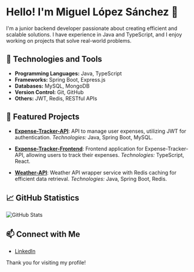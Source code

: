 # Hello! I'm Miguel López Sánchez 👋

I'm a junior backend developer passionate about creating efficient and scalable solutions. I have experience in Java and TypeScript, and I enjoy working on projects that solve real-world problems.

## 🚀 Technologies and Tools

- **Programming Languages:** Java, TypeScript
- **Frameworks:** Spring Boot, Express.js
- **Databases:** MySQL, MongoDB
- **Version Control:** Git, GitHub
- **Others:** JWT, Redis, RESTful APIs

## 🌟 Featured Projects

- [**Expense-Tracker-API**](https://github.com/Reisorz/Expense-Tracker-API): API to manage user expenses, utilizing JWT for authentication. *Technologies:* Java, Spring Boot, MySQL.

- [**Expense-Tracker-Frontend**](https://github.com/Reisorz/Expense-Tracker-Frontend): Frontend application for Expense-Tracker-API, allowing users to track their expenses. *Technologies:* TypeScript, React.

- [**Weather-API**](https://github.com/Reisorz/Weather-API): Weather API wrapper service with Redis caching for efficient data retrieval. *Technologies:* Java, Spring Boot, Redis.

## 📈 GitHub Statistics

![GitHub Stats](https://github-readme-stats.vercel.app/api?username=Reisorz&show_icons=true&theme=radical)

## 📫 Connect with Me

- [LinkedIn](https://www.linkedin.com/in/miguel-lopez-sanchez)

Thank you for visiting my profile!
